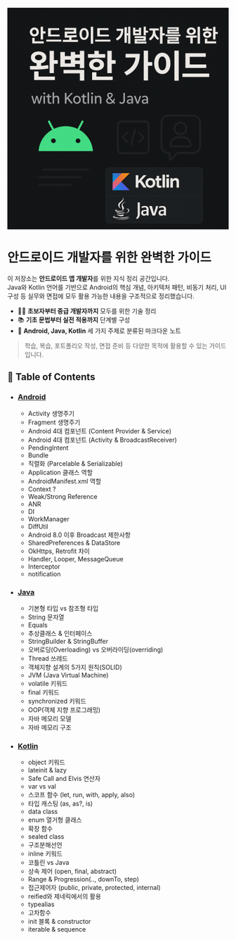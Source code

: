 ![main_image](./_assets/main.png)

# 안드로이드 개발자를 위한 완벽한 가이드

이 저장소는 **안드로이드 앱 개발자**를 위한 지식 정리 공간입니다.  
Java와 Kotlin 언어를 기반으로 Android의 핵심 개념, 아키텍처 패턴, 비동기 처리, UI 구성 등 
실무와 면접에 모두 활용 가능한 내용을 구조적으로 정리했습니다.

- 👨‍💻 **초보자부터 중급 개발자까지** 모두를 위한 기술 정리
- 📚 **기초 문법부터 실전 적용까지** 단계별 구성
- 🧩 **Android, Java, Kotlin** 세 가지 주제로 분류된 마크다운 노트

> 학습, 복습, 포트폴리오 작성, 면접 준비 등 다양한 목적에 활용할 수 있는 가이드입니다.


## 📝 Table of Contents

- ### [Android](./Android)
  + Activity 생명주기
  + Fragment 생명주기
  + Android 4대 컴포넌트 (Content Provider & Service)
  + Android 4대 컴포넌트 (Activity & BroadcastReceiver)
  + PendingIntent
  + Bundle
  + 직렬화 (Parcelable & Serializable)
  + Application 클래스 역할
  + AndroidManifest.xml 역할
  + Context ?
  + Weak/Strong Reference
  + ANR
  + DI
  + WorkManager
  + DiffUtil
  + Android 8.0 이후 Broadcast 제한사항 
  + SharedPreferences & DataStore
  + OkHttps, Retrofit 차이
  + Handler, Looper, MessageQueue
  + Interceptor
  + notification
- ### [Java](./Java)
  + 기본형 타입 vs 참조형 타입
  + String 문자열
  + Equals
  + 추상클래스 & 인터페이스
  + StringBuilder & StringBuffer
  + 오버로딩(Overloading) vs 오버라이딩(overriding)
  + Thread 쓰레드
  + 객체지향 설계의 5가지 원칙(SOLID)
  + JVM (Java Virtual Machine)
  + volatile 키워드
  + final 키워드
  + synchronized 키워드
  + OOP(객체 지향 프로그래밍)
  + 자바 메모리 모델
  + 자바 메모리 구조
- ### [Kotlin](./Kotlin)
  + object 키워드
  + lateinit & lazy
  + Safe Call and Elvis 연산자
  + var vs val
  + 스코프 함수 (let, run, with, apply, also)
  + 타입 캐스팅 (as, as?, is)
  + data class
  + enum 열거형 클래스
  + 확장 함수
  + sealed class
  + 구조분해선언
  + inline 키워드
  + 코틀린 vs Java
  + 상속 제어 (open, final, abstract)
  + Range & Progression(.., downTo, step)
  + 접근제어자 (public, private, protected, internal)
  + reified와 제네릭에서의 활용
  + typealias
  + 고차함수
  + init 블록 & constructor
  + iterable & sequence
